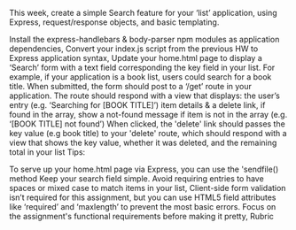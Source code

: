 This week, create a simple Search feature for your ‘list’ application, using Express, request/response objects, and basic templating.

Install the express-handlebars & body-parser npm modules as application dependencies,
Convert your index.js script from the previous HW to Express application syntax,
Update your home.html page to display a ‘Search’ form with a text field corresponding the key field in your list. For example, if your application is a book list, users could search for a book title.
When submitted, the form should post to a ‘/get’ route in your application. The route should respond with a view that displays:
the user’s entry (e.g. ‘Searching for [BOOK TITLE]’)
item details & a delete link, if found in the array,
show a not-found message if item is not in the array (e.g. ‘[BOOK TITLE] not found’)
 When clicked, the 'delete' link should passes the key value (e.g book title) to your 'delete' route, which should respond with a view that shows the key value, whether it was deleted, and the remaining total in your list
Tips:

To serve up your home.html page via Express, you can use the 'sendfile() method
Keep your search field simple. Avoid requiring entries to have spaces or mixed case to match items in your list,
Client-side form validation isn’t required for this assignment, but you can use HTML5 field attributes like ‘required’ and ‘maxlength’ to prevent the most basic errors.
Focus on the assignment's functional requirements before making it pretty,
Rubric
